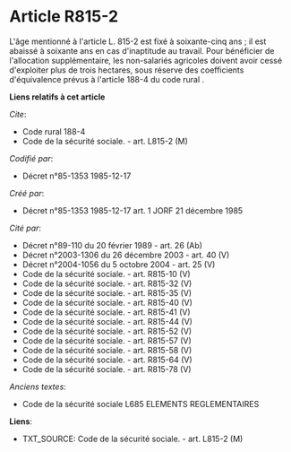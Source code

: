 # Article R815-2

L'âge mentionné à l'article L. 815-2 est fixé à soixante-cinq ans ; il est abaissé à soixante ans en cas d'inaptitude au
travail. Pour bénéficier de l'allocation supplémentaire, les non-salariés agricoles doivent avoir cessé d'exploiter plus de
trois hectares, sous réserve des coefficients d'équivalence prévus à l'article 188-4 du code rural      .

**Liens relatifs à cet article**

_Cite_:

  - Code rural 188-4
  - Code de la sécurité sociale. - art. L815-2 (M)

_Codifié par_:

  - Décret n°85-1353 1985-12-17

_Créé par_:

  - Décret n°85-1353 1985-12-17 art. 1 JORF 21 décembre 1985

_Cité par_:

  - Décret n°89-110 du 20 février 1989 - art. 26 (Ab)
  - Décret n°2003-1306 du 26 décembre 2003 - art. 40 (V)
  - Décret n°2004-1056 du 5 octobre 2004 - art. 25 (V)
  - Code de la sécurité sociale. - art. R815-10 (V)
  - Code de la sécurité sociale. - art. R815-32 (V)
  - Code de la sécurité sociale. - art. R815-35 (V)
  - Code de la sécurité sociale. - art. R815-40 (V)
  - Code de la sécurité sociale. - art. R815-41 (V)
  - Code de la sécurité sociale. - art. R815-44 (V)
  - Code de la sécurité sociale. - art. R815-52 (V)
  - Code de la sécurité sociale. - art. R815-57 (V)
  - Code de la sécurité sociale. - art. R815-58 (V)
  - Code de la sécurité sociale. - art. R815-64 (V)
  - Code de la sécurité sociale. - art. R815-78 (V)

_Anciens textes_:

  - Code de la sécurité sociale L685 ELEMENTS REGLEMENTAIRES

**Liens**:

  - TXT_SOURCE: Code de la sécurité sociale. - art. L815-2 (M)
